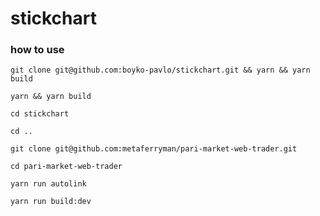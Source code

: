 # stickchart

### how to use

`git clone git@github.com:boyko-pavlo/stickchart.git && yarn && yarn build`

`yarn && yarn build`

`cd stickchart`

`cd ..`

`git clone git@github.com:metaferryman/pari-market-web-trader.git`

`cd pari-market-web-trader`

`yarn run autolink`

`yarn run build:dev`
